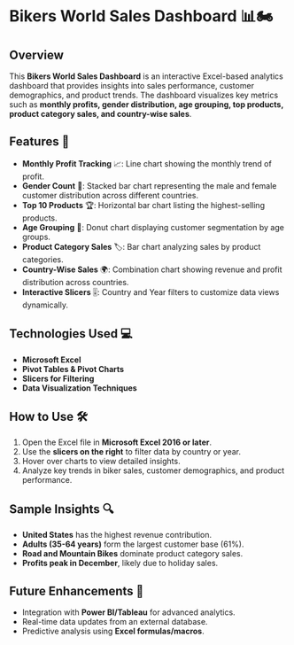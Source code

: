 # Bikers World Sales Dashboard 📊🏍️

## Overview
This **Bikers World Sales Dashboard** is an interactive Excel-based analytics dashboard that provides insights into sales performance, customer demographics, and product trends. The dashboard visualizes key metrics such as **monthly profits, gender distribution, age grouping, top products, product category sales, and country-wise sales**.

## Features 🚀
- **Monthly Profit Tracking** 📈: Line chart showing the monthly trend of profit.
- **Gender Count** 👫: Stacked bar chart representing the male and female customer distribution across different countries.
- **Top 10 Products** 🏆: Horizontal bar chart listing the highest-selling products.
- **Age Grouping** 👥: Donut chart displaying customer segmentation by age groups.
- **Product Category Sales** 🏷️: Bar chart analyzing sales by product categories.
- **Country-Wise Sales** 🌍: Combination chart showing revenue and profit distribution across countries.
- **Interactive Slicers** 🎚️: Country and Year filters to customize data views dynamically.

## Technologies Used 💻
- **Microsoft Excel**
- **Pivot Tables & Pivot Charts**
- **Slicers for Filtering**
- **Data Visualization Techniques**

## How to Use 🛠️
1. Open the Excel file in **Microsoft Excel 2016 or later**.
2. Use the **slicers on the right** to filter data by country or year.
3. Hover over charts to view detailed insights.
4. Analyze key trends in biker sales, customer demographics, and product performance.

## Sample Insights 🔍
- **United States** has the highest revenue contribution.
- **Adults (35-64 years)** form the largest customer base (61%).
- **Road and Mountain Bikes** dominate product category sales.
- **Profits peak in December**, likely due to holiday sales.

## Future Enhancements 🚧
- Integration with **Power BI/Tableau** for advanced analytics.
- Real-time data updates from an external database.
- Predictive analysis using **Excel formulas/macros**.
